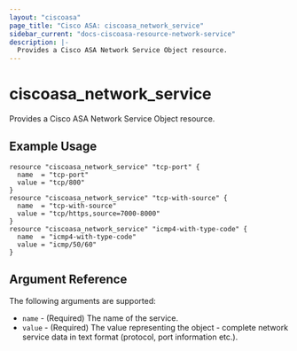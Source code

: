 ```yaml
---
layout: "ciscoasa"
page_title: "Cisco ASA: ciscoasa_network_service"
sidebar_current: "docs-ciscoasa-resource-network-service"
description: |-
  Provides a Cisco ASA Network Service Object resource.
---
```


# ciscoasa_network_service

Provides a Cisco ASA Network Service Object resource.

## Example Usage

```hcl
resource "ciscoasa_network_service" "tcp-port" {
  name  = "tcp-port"
  value = "tcp/800"
}
resource "ciscoasa_network_service" "tcp-with-source" {
  name  = "tcp-with-source"
  value = "tcp/https,source=7000-8000"
}
resource "ciscoasa_network_service" "icmp4-with-type-code" {
  name  = "icmp4-with-type-code"
  value = "icmp/50/60"
}
```

## Argument Reference

The following arguments are supported:

* `name` - (Required) The name of the service.
* `value` - (Required) The value representing the object - complete network service data in text format (protocol, port information etc.).
